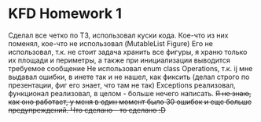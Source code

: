 # KFD Homework 1
Сделал все четко по ТЗ, использовал куски кода. Кое-что из них поменял, кое-что не использовал (MutableList Figure)
Его не использовал, т.к. не стоит задача хранить все фигуры, я храню только их площади и периметры, а также при инициализации выводится требуемое сообщение
Не использовал enum class Operations, т.к. ij мне выдавал ошибки, в инете так и не нашел, как фиксить (делал строго по презентации, фиг его знает, что там не так)
Exceptions реализовал, функционал реализовал, в целом - больше нечего написать.
~~Я не знаю, как оно работает, у меня в один момент было 30 ошибок и еще больше предупреждений. Что сделано - то сделано :D~~
